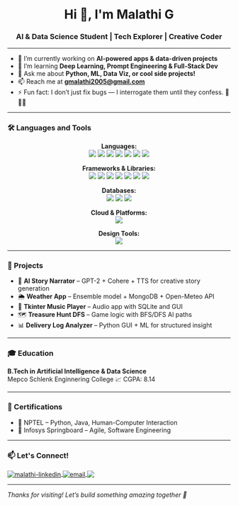 <h1 align="center">Hi 👋, I'm Malathi G</h1>
<h3 align="center">AI & Data Science Student | Tech Explorer | Creative Coder</h3>

---

- 🔭 I’m currently working on **AI-powered apps & data-driven projects**
- 🌱 I’m learning **Deep Learning, Prompt Engineering & Full-Stack Dev**
- 💬 Ask me about **Python, ML, Data Viz, or cool side projects!**
- 📫 Reach me at **gmalathi2005@gmail.com**
- ⚡ Fun fact: I don’t just fix bugs — I interrogate them until they confess. 🐞🕵️‍♀️
  
---

### 🛠 Languages and Tools

<p align="center">
  <!-- Languages -->
  <b>Languages:</b><br>
  <img src="https://img.shields.io/badge/Python-3670A0?style=flat-square&logo=python&logoColor=ffdd54"/>
  <img src="https://img.shields.io/badge/C-00599C?style=flat-square&logo=c&logoColor=white"/>
  <img src="https://img.shields.io/badge/C++-00599C?style=flat-square&logo=c%2B%2B&logoColor=white"/>
  <img src="https://img.shields.io/badge/Java-ED8B00?style=flat-square&logo=java&logoColor=white"/>
  <img src="https://img.shields.io/badge/JavaScript-F7DF1E?style=flat-square&logo=javascript&logoColor=black"/>
  <img src="https://img.shields.io/badge/HTML5-E34F26?style=flat-square&logo=html5&logoColor=white"/>
  <img src="https://img.shields.io/badge/CSS3-1572B6?style=flat-square&logo=css3&logoColor=white"/>
</p>

<p align="center">
  <!-- Frameworks & Libraries -->
  <b>Frameworks & Libraries:</b><br>
  <img src="https://img.shields.io/badge/TensorFlow-FF6F00?style=flat-square&logo=tensorflow&logoColor=white"/>
  <img src="https://img.shields.io/badge/Scikit--Learn-F7931E?style=flat-square&logo=scikit-learn&logoColor=white"/>
  <img src="https://img.shields.io/badge/Matplotlib-11557C?style=flat-square&logo=matplotlib&logoColor=white"/>
  <img src="https://img.shields.io/badge/Node.js-339933?style=flat-square&logo=node.js&logoColor=white"/>
  <img src="https://img.shields.io/badge/React-61DAFB?style=flat-square&logo=react&logoColor=black"/>
  <img src="https://img.shields.io/badge/Express.js-000000?style=flat-square&logo=express&logoColor=white"/>
  <img src="https://img.shields.io/badge/Flutter-02569B?style=flat-square&logo=flutter&logoColor=white"/>
</p>

<p align="center">
  <!-- Databases -->
  <b>Databases:</b><br>
  <img src="https://img.shields.io/badge/MySQL-005C84?style=flat-square&logo=mysql&logoColor=white"/>
  <img src="https://img.shields.io/badge/PostgreSQL-336791?style=flat-square&logo=postgresql&logoColor=white"/>
  <img src="https://img.shields.io/badge/MongoDB-4EA94B?style=flat-square&logo=mongodb&logoColor=white"/>
</p>

<p align="center">
  <!-- Cloud & Platforms -->
  <b>Cloud & Platforms:</b><br>
  <img src="https://img.shields.io/badge/AWS-232F3E?style=flat-square&logo=amazon-aws&logoColor=white"/>
</p>

<p align="center">
  <!-- Design Tools -->
  <b>Design Tools:</b><br>
  <img src="https://img.shields.io/badge/Figma-F24E1E?style=flat-square&logo=figma&logoColor=white"/>
</p>

---

### 🚀 Projects

- 🧠 **AI Story Narrator** – GPT-2 + Cohere + TTS for creative story generation  
- 🌦️ **Weather App** – Ensemble model + MongoDB + Open-Meteo API  
- 🎵 **Tkinter Music Player** – Audio app with SQLite and GUI  
- 🗺️ **Treasure Hunt DFS** – Game logic with BFS/DFS AI paths  
- 📊 **Delivery Log Analyzer** – Python GUI + ML for structured insight

---

### 🎓 Education

**B.Tech in Artificial Intelligence & Data Science**  
 Mepco Schlenk Enginnering College
📈 CGPA: 8.14

---

### 📜 Certifications

- 🧠 NPTEL – Python, Java, Human-Computer Interaction  
- 💼 Infosys Springboard – Agile, Software Engineering  

---

### 📫 Let's Connect!

<p align="left">
  <a href="https://www.linkedin.com/in/malathi-gokila13" target="blank">
    <img align="center" src="https://img.shields.io/badge/LinkedIn-blue?style=flat-square&logo=linkedin&logoColor=white" alt="malathi-linkedin"/>
  </a>
  <a href="mailto:gmalathy2005_bai26@mepcoeng.ac.in">
    <img align="center" src="https://img.shields.io/badge/Gmail-D14836?style=flat-square&logo=gmail&logoColor=white" alt="email"/>
  </a>
  <a href="https://github.com/Malathi-gokila" target="_blank">
    <img align="center" src="https://img.shields.io/badge/GitHub-100000?style=flat-square&logo=github&logoColor=white"/>
  </a>
</p>

---

*Thanks for visiting! Let’s build something amazing together 🚀*
